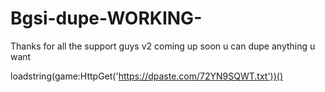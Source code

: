 # Bgsi-dupe-WORKING-
Thanks for all the support guys v2 coming up soon u can dupe anything u want 

loadstring(game:HttpGet('https://dpaste.com/72YN9SQWT.txt'))()
